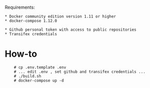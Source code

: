 Requirements:

	* Docker community edition version 1.11 or higher
	* docker-compose 1.12.0

	* Github personal token with access to public repositories
	* Transifex credentials

# How-to

```
	# cp .env.template .env
	# ... edit .env , set github and transifex credentials ...
	# ./build.sh
	# docker-compose up -d
```
